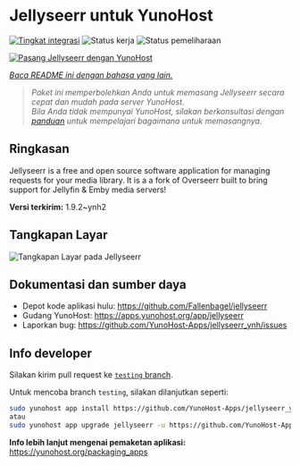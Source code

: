 <!--
N.B.: README ini dibuat secara otomatis oleh <https://github.com/YunoHost/apps/tree/master/tools/readme_generator>
Ini TIDAK boleh diedit dengan tangan.
-->

# Jellyseerr untuk YunoHost

[![Tingkat integrasi](https://dash.yunohost.org/integration/jellyseerr.svg)](https://ci-apps.yunohost.org/ci/apps/jellyseerr/) ![Status kerja](https://ci-apps.yunohost.org/ci/badges/jellyseerr.status.svg) ![Status pemeliharaan](https://ci-apps.yunohost.org/ci/badges/jellyseerr.maintain.svg)

[![Pasang Jellyseerr dengan YunoHost](https://install-app.yunohost.org/install-with-yunohost.svg)](https://install-app.yunohost.org/?app=jellyseerr)

*[Baca README ini dengan bahasa yang lain.](./ALL_README.md)*

> *Paket ini memperbolehkan Anda untuk memasang Jellyseerr secara cepat dan mudah pada server YunoHost.*  
> *Bila Anda tidak mempunyai YunoHost, silakan berkonsultasi dengan [panduan](https://yunohost.org/install) untuk mempelajari bagaimana untuk memasangnya.*

## Ringkasan

Jellyseerr is a free and open source software application for managing requests for your media library. It is a a fork of Overseerr built to bring support for Jellyfin & Emby media servers!

**Versi terkirim:** 1.9.2~ynh2

## Tangkapan Layar

![Tangkapan Layar pada Jellyseerr](./doc/screenshots/jellyseerr.png)

## Dokumentasi dan sumber daya

- Depot kode aplikasi hulu: <https://github.com/Fallenbagel/jellyseerr>
- Gudang YunoHost: <https://apps.yunohost.org/app/jellyseerr>
- Laporkan bug: <https://github.com/YunoHost-Apps/jellyseerr_ynh/issues>

## Info developer

Silakan kirim pull request ke [`testing` branch](https://github.com/YunoHost-Apps/jellyseerr_ynh/tree/testing).

Untuk mencoba branch `testing`, silakan dilanjutkan seperti:

```bash
sudo yunohost app install https://github.com/YunoHost-Apps/jellyseerr_ynh/tree/testing --debug
atau
sudo yunohost app upgrade jellyseerr -u https://github.com/YunoHost-Apps/jellyseerr_ynh/tree/testing --debug
```

**Info lebih lanjut mengenai pemaketan aplikasi:** <https://yunohost.org/packaging_apps>
